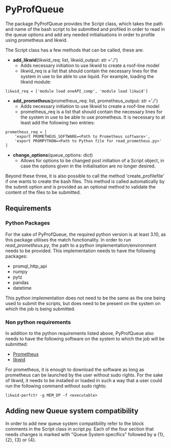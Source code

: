 # PyProfQueue
The package PyProfQueue provides the Script class, which takes the path and name of
the bash script to be submitted and profiled in order to read in the queue options
and add any needed initialisations in order to profile using prometheus and likwid.

The Script class has a few methods that can be called, these are:

- **add_likwid**(likwid_req: list, likwid_output: str ='./')
  - Adds necessary initiation to use likwid to create a roof-line model
  - likwid_req is a list that should contain the necessary lines for the system in use to be able to use liquid. 
For example, loading the likwid module:
```
likwid_req = ['module load oneAPI_comp', 'module load likwid']
```
- **add_prometheus**(prometheus_req: list, prometheus_output: str ='./')
  - Adds necessary initiation to use likwid to create a roof-line model
  - prometheus_req is a list that should contain the necessary lines for the system in use to be able to use
prometheus.
It is necessary to at least add the following two entries:
``` 
prometheus_req = [
    'export PROMETHEUS_SOFTWARE=<Path to Prometheus software>',
    'export PROMPYTHON=<Path to Python file for read_prometheus.py>'
]
```
- **change_options**(queue_options: dict)
  - Allows for options to be changed post initiation of a Script object, in case the options given in the 
initialisation are no longer desired.

Beyond these three, it is also possible to call the method 'create_profilefile' if one wants to create the
bash files. This method is called automatically by the submit option and is provided as an optional method
to validate the content of the files to be submitted.

## Requirements
### Python Packages

For the sake of PyProfQueue, the required python version is at least 3.10, as this package utilises the match 
functionality. In order to run *read_prometheus.py*, the path to a python implementation/environment needs to 
be provided. This implementation needs to have the following packages:
- promql_http_api   
- numpy             
- pytz              
- pandas            
- datetime          

This python implementation does not need to be the same as the one being used to submit the scripts, but does
need to be present on the system on which the job is being submitted.

### Non python requirements

In addition to the python requirements listed above, PyProfQueue also needs to have the following software on 
the system to which the job will be submitted:
- [Prometheus](https://prometheus.io/)
- [likwid](https://github.com/RRZE-HPC/likwid)

For prometheus, it is enough to download the software as long as prometheus can be launched by the user without 
sudo rights. For the sake of likwid, it needs to be installed or loaded in such a way that a user could run the 
following command without sudo rights:
```
likwid-perfctr -g MEM_DP -f <executable>
```

## Adding new Queue system compatibility

In order to add new queue system compatibility refer to the block comments in the Script class in script.py. 
Each of the four section that needs changes is marked with "Queue System specifics" followed by a {1}, {2}, 
{3} or {4}.
